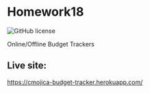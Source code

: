 # Homework18

![GitHub license](https://img.shields.io/badge/license-MIT-blue.svg)

Online/Offline Budget Trackers

## Live site:

https://cmojica-budget-tracker.herokuapp.com/
